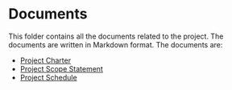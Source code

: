 # Documents

This folder contains all the documents related to the project. The documents are written in Markdown format. The documents are:

- [Project Charter](project-charter.md)
- [Project Scope Statement](project-scope-statement.md)
- [Project Schedule](project-schedule.md)
